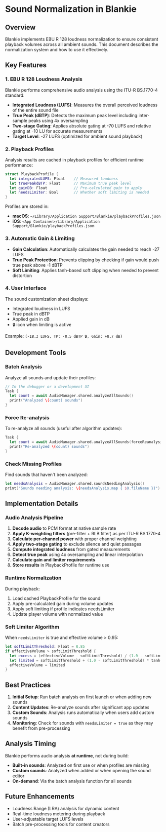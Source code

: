# Sound Normalization in Blankie

## Overview

Blankie implements EBU R 128 loudness normalization to ensure consistent playback volumes across all ambient sounds. This document describes the normalization system and how to use it effectively.

## Key Features

### 1. EBU R 128 Loudness Analysis

Blankie performs comprehensive audio analysis using the ITU-R BS.1770-4 standard:

- **Integrated Loudness (LUFS)**: Measures the overall perceived loudness of the entire sound file
- **True Peak (dBTP)**: Detects the maximum peak level including inter-sample peaks using 4x oversampling
- **Two-stage Gating**: Applies absolute gating at -70 LUFS and relative gating at -10 LU for accurate measurements
- **Target Level**: -27 LUFS (optimized for ambient sound playback)

### 2. Playback Profiles

Analysis results are cached in playback profiles for efficient runtime performance:

```swift
struct PlaybackProfile {
  let integratedLUFS: Float    // Measured loudness
  let truePeakdBTP: Float      // Maximum true peak level
  let gainDB: Float            // Pre-calculated gain to apply
  let needsLimiter: Bool       // Whether soft limiting is needed
}
```

Profiles are stored in:
- **macOS**: `~/Library/Application Support/Blankie/playbackProfiles.json`
- **iOS**: `<App Container>/Library/Application Support/Blankie/playbackProfiles.json`

### 3. Automatic Gain & Limiting

- **Gain Calculation**: Automatically calculates the gain needed to reach -27 LUFS
- **True Peak Protection**: Prevents clipping by checking if gain would push true peak above -1 dBTP
- **Soft Limiting**: Applies tanh-based soft clipping when needed to prevent distortion

### 4. User Interface

The sound customization sheet displays:

- Integrated loudness in LUFS
- True peak in dBTP
- Applied gain in dB
- 🔒 icon when limiting is active

Example: `(-18.3 LUFS, TP: -0.5 dBTP 🔒, Gain: +8.7 dB)`

## Development Tools

### Batch Analysis

Analyze all sounds and update their profiles:

```swift
// In the debugger or a development UI
Task {
  let count = await AudioManager.shared.analyzeAllSounds()
  print("Analyzed \(count) sounds")
}
```

### Force Re-analysis

To re-analyze all sounds (useful after algorithm updates):

```swift
Task {
  let count = await AudioManager.shared.analyzeAllSounds(forceReanalysis: true)
  print("Re-analyzed \(count) sounds")
}
```

### Check Missing Profiles

Find sounds that haven't been analyzed:

```swift
let needsAnalysis = AudioManager.shared.soundsNeedingAnalysis()
print("Sounds needing analysis: \(needsAnalysis.map { $0.fileName })")
```

## Implementation Details

### Audio Analysis Pipeline

1. **Decode audio** to PCM format at native sample rate
2. **Apply K-weighting filters** (pre-filter + RLB filter) as per ITU-R BS.1770-4
3. **Calculate per-channel power** with proper channel weighting
4. **Apply two-stage gating** to exclude silence and quiet passages
5. **Compute integrated loudness** from gated measurements
6. **Detect true peak** using 4x oversampling and linear interpolation
7. **Calculate gain and limiter requirements**
8. **Store results** in PlaybackProfile for runtime use

### Runtime Normalization

During playback:

1. Load cached PlaybackProfile for the sound
2. Apply pre-calculated gain during volume updates
3. Apply soft limiting if profile indicates needsLimiter
4. Update player volume with normalized value

### Soft Limiter Algorithm

When `needsLimiter` is true and effective volume > 0.95:

```swift
let softLimitThreshold: Float = 0.85
if effectiveVolume > softLimitThreshold {
  let excess = (effectiveVolume - softLimitThreshold) / (1.0 - softLimitThreshold)
  let limited = softLimitThreshold + (1.0 - softLimitThreshold) * tanh(excess * 2)
  effectiveVolume = limited
}
```

## Best Practices

1. **Initial Setup**: Run batch analysis on first launch or when adding new sounds
2. **Content Updates**: Re-analyze sounds after significant app updates
3. **Custom Sounds**: Analysis runs automatically when users add custom sounds
4. **Monitoring**: Check for sounds with `needsLimiter = true` as they may benefit from pre-processing

## Analysis Timing

Blankie performs audio analysis **at runtime**, not during build:

- **Built-in sounds**: Analyzed on first use or when profiles are missing
- **Custom sounds**: Analyzed when added or when opening the sound editor
- **On-demand**: Via the batch analysis function for all sounds

## Future Enhancements

- Loudness Range (LRA) analysis for dynamic content
- Real-time loudness metering during playback
- User-adjustable target LUFS levels
- Batch pre-processing tools for content creators
